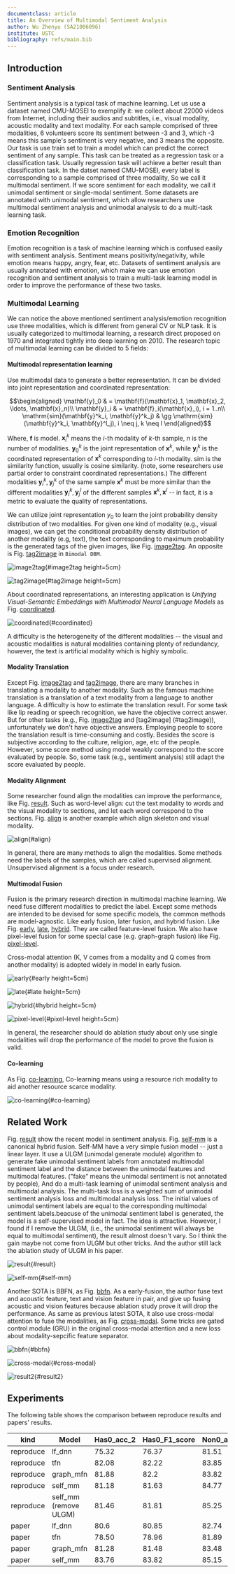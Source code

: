 ```yaml
---
documentclass: article
title: An Overview of Multimodal Sentiment Analysis
author: Wu Zhenyu (SA21006096)
institute: USTC
bibliography: refs/main.bib
---
```


## Introduction

### Sentiment Analysis

Sentiment analysis is a typical task of machine learning. Let us use a dataset
named CMU-MOSEI to exemplify it: we collect about 22000 videos from Internet,
including their audios and subtitles, i.e., visual modality, acoustic modality
and text modality. For each sample comprised of three modalities, 6 volunteers
score its sentiment between -3 and 3, which -3 means this sample's sentiment is
very negative, and 3 means the opposite. Our task is use train set to train a
model which can predict the correct sentiment of any sample. This task can be
treated as a regression task or a classification task. Usually regression task
will achieve a better result than classification task. In the datset named
CMU-MOSEI, every label is corresponding to a sample comprised of three modality,
So we call it multimodal sentiment. If we score sentiment for each modality, we
call it unimodal sentiment or single-modal sentiment. Some datasets are
annotated with unimodal sentiment, which allow researchers use multimodal
sentiment analysis and unimodal analysis to do a multi-task learning task.

### Emotion Recognition

Emotion recognition is a task of machine learning which is confused easily with
sentiment analysis. Sentiment means positivity/negativity, while emotion means
happy, angry, fear, etc. Datasets of sentiment analysis are usually annotated
with emotion, which make we can use emotion recognition and sentiment analysis
to train a multi-task learning model in order to improve the performance of
these two tasks.

### Multimodal Learning

We can notice the above mentioned sentiment analysis/emotion recognition use
three modalities, which is different from general CV or NLP task. It is usually
categorized to multimodal learning, a research direct proposed on 1970 and
integrated tightly into deep learning on 2010. The research topic of multimodal
learning can be divided to 5 fields:

#### Multimodal representation learning

Use multimodal data to generate a better representation. It can be divided into
joint representation and coordinated representation:

$$\begin{aligned}
  \mathbf{y}_0 & = \mathbf{f}(\mathbf{x}_1, \mathbf{x}_2, \ldots, \mathbf{x}_n)\\
  \mathbf{y}_i & = \mathbf{f}_i(\mathbf{x}_i), i = 1..n\\
  \mathrm{sim}(\mathbf{y}^k_i, \mathbf{y}^k_j) & \gg
  \mathrm{sim}(\mathbf{y}^k_i, \mathbf{y}^l_j), i \neq j, k \neq l
\end{aligned}$$

Where, $\mathbf{f}$ is model. $\mathbf{x}^k_i$ means the $i$-th modality of
$k$-th sample, $n$ is the number of modalities. $\mathbf{y}^k_0$ is the joint
representation of $\mathbf{x}^k$, while $\mathbf{y}^k_i$ is the coordinated
representation of $\mathbf{x}^k$ corresponding to $i$-th modality.
$\mathrm{sim}$ is the similarity function, usually is cosine similarity.
(note, some researchers use partial order to constraint coordinated
representations.) The different modalities $\mathbf{y}^k_i, \mathbf{y}^k_j$ of
the same sample $\mathbf{x}^k$ must be more similar than the different
modalities $\mathbf{y}^k_i, \mathbf{y}^l_j$ of the different samples
$\mathbf{x}^k, \mathbf{x}^l$ -- in fact, it is a metric to evaluate the quality
of representations.

We can utilize joint representation $y_0$ to learn the joint probability
density distribution of two modalities. For given one kind of modality (e.g.,
visual images), we can get the conditional probability density distribution of
another modality (e.g, text), the text corresponding to maximum probability is
the generated tags of the given images, like Fig. [image2tag](#image2tag). An
opposite is Fig. [tag2image](#tag2image) in `Bimodal DBM`.

![image2tag](images/overview/image2tag.png "image2tag"){#image2tag height=5cm}

![tag2image](images/overview/tag2image.png "tag2image"){#tag2image height=5cm}

About coordinated representations, an interesting application is *Unifying
Visual-Semantic Embeddings with Multimodal Neural Language Models* as Fig.
[coordinated](#coordinated).

![coordinated](images/overview/coordinated.jpg "coordinated"){#coordinated}

A difficulty is the heterogeneity of the different modalities -- the visual and
acoustic modalities is natural modalities containing plenty of redundancy,
however, the text is artificial modality which is highly symbolic.

#### Modality Translation

Except Fig. [image2tag](#image2tag) and [tag2image](#tag2image), there are many
branches in translating a modality to another modality. Such as the famous
machine translation is a translation of a text modality from a language to
another language. A difficulty is how to estimate the translation result.
For some task like lip reading or speech recognition, we have the objective correct
answer. But for other tasks (e.g., Fig. [image2tag](#image2tag) and [tag2image]
(#tag2image)), unfortunately we don't have objective answers.
Employing people to score the translation result is time-consuming and costly.
Besides the score is subjective according to the culture, religion, age, etc of
the people. However, some score method using model weakly correspond to the score
evaluated by people. So, some task (e.g., sentiment analysis) still adapt the
score evaluated by people.

#### Modality Alignment

Some researcher found align the modalities can improve the performance, like
Fig. [result](#result). Such as word-level align: cut the text modality to
words and the visual modality to sections, and let each word correspond to the
sections. Fig. [align](#align) is another example which align skeleton and
visual modality.

![align](images/overview/align.jpg "align"){#align}

In general, there are many methods to align the modalities. Some methods need
the labels of the samples, which are called supervised alignment. Unsupervised
alignment is a focus under research.

#### Multimodal Fusion

Fusion is the primary research direction in multimodal machine learning. We
need fuse different modalities to predict the label. Except some methods are
intended to be devised for some specific models, the common methods are
model-agnostic. Like early fusion, later fusion, and hybrid fusion. Like
Fig. [early](#early), [late](#late), [hybrid](#hybrid). They are called
feature-level fusion. We also have pixel-level fusion for some special case
(e.g. graph-graph fusion) like Fig. [pixel-level](#pixel-level).

Cross-modal attention (K, V comes from a modality and Q comes from another
modality) is adopted widely in model in early fusion.

![early](figures/overview/early.svg "early"){#early height=5cm}

![late](figures/overview/late.svg "late"){#late height=5cm}

![hybrid](figures/overview/hybrid.svg "hybrid"){#hybrid height=5cm}

![pixel-level](figures/overview/pixel-level.svg "pixel-level"){#pixel-level height=5cm}

In general, the researcher should do ablation study about only use single
modalities will drop the performance of the model to prove the fusion is valid.

#### Co-learning

As Fig. [co-learning](#co-learning), Co-learning means using a resource rich
modality to aid another resource scarce modality.

![co-learning](images/overview/co-learning.png "co-learning"){#co-learning}

## Related Work

Fig. [result](#result) show the recent model in sentiment analysis. Fig.
[self-mm](#self-mm) is a canonical hybrid fusion. Self-MM have a very simple
fusion model -- just a linear layer. It use a ULGM (unimodal generate module)
algorithm to generate fake unimodal sentiment labels from annotated multimodal
sentiment label and the distance between the unimodal features and multimodal
features. ("fake" means the unimodal sentiment is not annotated by people), And
do a multi-task learning of unimodal sentiment analysis and multimodal
analysis. The multi-task loss is a weighted sum of unimodal sentiment analysis
loss and multimodal analysis loss. The initial values of unimodal sentiment
labels are equal to the corresponding multimodal sentiment labels.beacuse of
the unimodal sentiment label is generated, the model is a self-supervised model
in fact. The idea is attractive. However, I found if I remove the ULGM, (i.e.,
the unimodal sentiment will always be equal to multimodal sentiment), the
result almost doesn't vary. So I think the gain maybe not come from ULGM but
other tricks. And the author still lack the ablation study of ULGM in his paper.

![result](images/overview/result.png "result"){#result}

![self-mm](images/overview/self-mm.png "self-mm"){#self-mm}

Another SOTA is BBFN, as Fig. [bbfn](#bbfn). As a early-fusion, the author
fuse text and acoustic feature, text and vision feature in pair, and give up
fusing acoustic and vision features because ablation study prove it will drop
the performance. As same as previous latest SOTA, it also use cross-modal
attention to fuse the modalities, as Fig. [cross-modal](#cross-modal). Some
tricks are gated control module (GRU) in the original cross-modal attention and
a new loss about modality-sepcific feature separator.

![bbfn](images/overview/bbfn.png "bbfn"){#bbfn}

![cross-modal](images/overview/cross-modal.png "cross-modal"){#cross-modal}

![result2](images/overview/result2.png "result2"){#result2}

## Experiments

The following table shows the comparison between reproduce results and papers'
results.

| kind      | Model                 | Has0_acc_2 | Has0_F1_score | Non0_acc_2 | Non0_F1_score | Mult_acc_5 | Mult_acc_7 | MAE   | Corr  |
|-----------|-----------------------|------------|---------------|------------|---------------|------------|------------|-------|-------|
| reproduce | lf_dnn                | 75.32      | 76.37         | 81.51      | 81.7          | 52.09      | 51.11      | 58.04 | 70.5  |
| reproduce | tfn                   | 82.08      | 82.22         | 83.85      | 83.59         | 52.78      | 51.28      | 57.02 | 72.35 |
| reproduce | graph_mfn             | 81.88      | 82.2          | 83.82      | 83.72         | 53.34      | 52.03      | 56.58 | 72.62 |
| reproduce | self_mm               | 81.18      | 81.63         | 84.77      | 84.7          | 55.56      | 53.87      | 52.8  | 76.86 |
| reproduce | self_mm (remove ULGM) | 81.46      | 81.81         | 85.25      | 85.09         | 56.3       | 54.54      | 53.41 | 76.03 |
| paper     | lf_dnn                | 80.6       | 80.85         | 82.74      | 82.52         | 51.97      | 50.83      | 58.02 | 70.87 |
| paper     | tfn                   | 78.50      | 78.96         | 81.89      | 81.74         | 53.1       | 51.6       | 57.26 | 71.41 |
| paper     | graph_mfn             | 81.28      | 81.48         | 83.48      | 83.23         | 52.69      | 51.37      | 57.45 | 71.33 |
| paper     | self_mm               | 83.76      | 83.82         | 85.15      | 84.90         | 55.53      | 53.87      | 53.09 | 76.49 |
